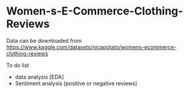 # Women-s-E-Commerce-Clothing-Reviews

Data can be downloaded from https://www.kaggle.com/datasets/nicapotato/womens-ecommerce-clothing-reviews

To do list
- data analysis [EDA]
- Sentiment analysis (positive or negative reviews)
